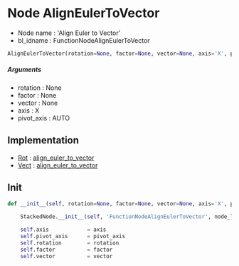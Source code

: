 # Node AlignEulerToVector

- Node name : 'Align Euler to Vector'
- bl_idname : FunctionNodeAlignEulerToVector


``` python
AlignEulerToVector(rotation=None, factor=None, vector=None, axis='X', pivot_axis='AUTO', node_label=None, node_color=None)
```
##### Arguments

- rotation : None
- factor : None
- vector : None
- axis : X
- pivot_axis : AUTO

## Implementation

- [Rot](/docs/GeoNodes/Rot.md) : [align_euler_to_vector](/docs/GeoNodes/Rot.md#align_euler_to_vector)
- [Vect](/docs/GeoNodes/Vect.md) : [align_euler_to_vector](/docs/GeoNodes/Vect.md#align_euler_to_vector)

## Init

``` python
def __init__(self, rotation=None, factor=None, vector=None, axis='X', pivot_axis='AUTO', node_label=None, node_color=None):

    StackedNode.__init__(self, 'FunctionNodeAlignEulerToVector', node_label=node_label, node_color=node_color)

    self.axis            = axis
    self.pivot_axis      = pivot_axis
    self.rotation        = rotation
    self.factor          = factor
    self.vector          = vector
```
